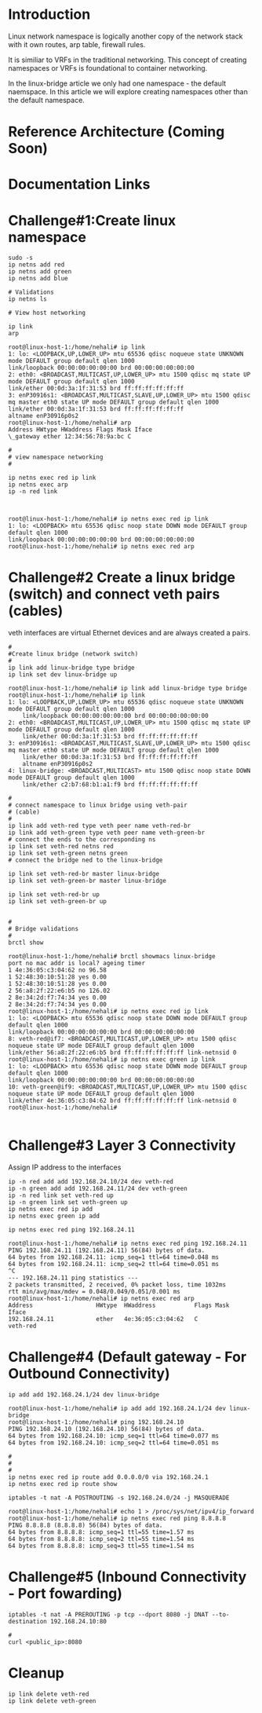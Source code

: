 # Introduction

Linux network namespace is logically another copy of the network stack with it own routes, arp table, firewall rules. 

It is similiar to VRFs in the traditional networking. This concept of creating namespaces or VRFs is foundational to container networking. 

In the linux-bridge article we only had one namespace - the default naemspace. In this article we will explore creating namespaces other than the default namespace.

# Reference Architecture (Coming Soon)

# Documentation Links

# Challenge#1:Create linux namespace

```console
sudo -s
ip netns add red
ip netns add green
ip netns add blue

# Validations
ip netns ls

# View host networking

ip link
arp

root@linux-host-1:/home/nehali# ip link
1: lo: <LOOPBACK,UP,LOWER_UP> mtu 65536 qdisc noqueue state UNKNOWN mode DEFAULT group default qlen 1000
link/loopback 00:00:00:00:00:00 brd 00:00:00:00:00:00
2: eth0: <BROADCAST,MULTICAST,UP,LOWER_UP> mtu 1500 qdisc mq state UP mode DEFAULT group default qlen 1000
link/ether 00:0d:3a:1f:31:53 brd ff:ff:ff:ff:ff:ff
3: enP30916s1: <BROADCAST,MULTICAST,SLAVE,UP,LOWER_UP> mtu 1500 qdisc mq master eth0 state UP mode DEFAULT group default qlen 1000
link/ether 00:0d:3a:1f:31:53 brd ff:ff:ff:ff:ff:ff
altname enP30916p0s2
root@linux-host-1:/home/nehali# arp
Address HWtype HWaddress Flags Mask Iface
\_gateway ether 12:34:56:78:9a:bc C

#
# view namespace networking
#

ip netns exec red ip link
ip netns exec arp
ip -n red link



root@linux-host-1:/home/nehali# ip netns exec red ip link
1: lo: <LOOPBACK> mtu 65536 qdisc noop state DOWN mode DEFAULT group default qlen 1000
link/loopback 00:00:00:00:00:00 brd 00:00:00:00:00:00
root@linux-host-1:/home/nehali# ip netns exec red arp
```

# Challenge#2 Create a linux bridge (switch) and connect veth pairs (cables)

veth interfaces are virtual Ethernet devices and are always created a pairs.

```console
#
#Create linux bridge (network switch)
#
ip link add linux-bridge type bridge
ip link set dev linux-bridge up

root@linux-host-1:/home/nehali# ip link add linux-bridge type bridge
root@linux-host-1:/home/nehali# ip link
1: lo: <LOOPBACK,UP,LOWER_UP> mtu 65536 qdisc noqueue state UNKNOWN mode DEFAULT group default qlen 1000
    link/loopback 00:00:00:00:00:00 brd 00:00:00:00:00:00
2: eth0: <BROADCAST,MULTICAST,UP,LOWER_UP> mtu 1500 qdisc mq state UP mode DEFAULT group default qlen 1000
    link/ether 00:0d:3a:1f:31:53 brd ff:ff:ff:ff:ff:ff
3: enP30916s1: <BROADCAST,MULTICAST,SLAVE,UP,LOWER_UP> mtu 1500 qdisc mq master eth0 state UP mode DEFAULT group default qlen 1000
    link/ether 00:0d:3a:1f:31:53 brd ff:ff:ff:ff:ff:ff
    altname enP30916p0s2
4: linux-bridge: <BROADCAST,MULTICAST> mtu 1500 qdisc noop state DOWN mode DEFAULT group default qlen 1000
    link/ether c2:b7:68:b1:a1:f9 brd ff:ff:ff:ff:ff:ff

#
# connect namespace to linux bridge using veth-pair
# (cable)
#
ip link add veth-red type veth peer name veth-red-br
ip link add veth-green type veth peer name veth-green-br
# connect the ends to the corresponding ns
ip link set veth-red netns red
ip link set veth-green netns green
# connect the bridge ned to the linux-bridge

ip link set veth-red-br master linux-bridge
ip link set veth-green-br master linux-bridge

ip link set veth-red-br up
ip link set veth-green-br up


#
# Bridge validations
#
brctl show

root@linux-host-1:/home/nehali# brctl showmacs linux-bridge
port no mac addr is local? ageing timer
1 4e:36:05:c3:04:62 no 96.58
1 52:48:30:10:51:28 yes 0.00
1 52:48:30:10:51:28 yes 0.00
2 56:a8:2f:22:e6:b5 no 126.02
2 8e:34:2d:f7:74:34 yes 0.00
2 8e:34:2d:f7:74:34 yes 0.00
root@linux-host-1:/home/nehali# ip netns exec red ip link
1: lo: <LOOPBACK> mtu 65536 qdisc noop state DOWN mode DEFAULT group default qlen 1000
link/loopback 00:00:00:00:00:00 brd 00:00:00:00:00:00
8: veth-red@if7: <BROADCAST,MULTICAST,UP,LOWER_UP> mtu 1500 qdisc noqueue state UP mode DEFAULT group default qlen 1000
link/ether 56:a8:2f:22:e6:b5 brd ff:ff:ff:ff:ff:ff link-netnsid 0
root@linux-host-1:/home/nehali# ip netns exec green ip link
1: lo: <LOOPBACK> mtu 65536 qdisc noop state DOWN mode DEFAULT group default qlen 1000
link/loopback 00:00:00:00:00:00 brd 00:00:00:00:00:00
10: veth-green@if9: <BROADCAST,MULTICAST,UP,LOWER_UP> mtu 1500 qdisc noqueue state UP mode DEFAULT group default qlen 1000
link/ether 4e:36:05:c3:04:62 brd ff:ff:ff:ff:ff:ff link-netnsid 0
root@linux-host-1:/home/nehali#


```

# Challenge#3 Layer 3 Connectivity

Assign IP address to the interfaces

```console
ip -n red add add 192.168.24.10/24 dev veth-red
ip -n green add add 192.168.24.11/24 dev veth-green
ip -n red link set veth-red up
ip -n green link set veth-green up
ip netns exec red ip add
ip netns exec green ip add

ip netns exec red ping 192.168.24.11

root@linux-host-1:/home/nehali# ip netns exec red ping 192.168.24.11
PING 192.168.24.11 (192.168.24.11) 56(84) bytes of data.
64 bytes from 192.168.24.11: icmp_seq=1 ttl=64 time=0.048 ms
64 bytes from 192.168.24.11: icmp_seq=2 ttl=64 time=0.051 ms
^C
--- 192.168.24.11 ping statistics ---
2 packets transmitted, 2 received, 0% packet loss, time 1032ms
rtt min/avg/max/mdev = 0.048/0.049/0.051/0.001 ms
root@linux-host-1:/home/nehali# ip netns exec red arp
Address                  HWtype  HWaddress           Flags Mask            Iface
192.168.24.11            ether   4e:36:05:c3:04:62   C                     veth-red

```

# Challenge#4 (Default gateway - For Outbound Connectivity)

```console
ip add add 192.168.24.1/24 dev linux-bridge

root@linux-host-1:/home/nehali# ip add add 192.168.24.1/24 dev linux-bridge
root@linux-host-1:/home/nehali# ping 192.168.24.10
PING 192.168.24.10 (192.168.24.10) 56(84) bytes of data.
64 bytes from 192.168.24.10: icmp_seq=1 ttl=64 time=0.077 ms
64 bytes from 192.168.24.10: icmp_seq=2 ttl=64 time=0.051 ms

#
#
#
ip netns exec red ip route add 0.0.0.0/0 via 192.168.24.1
ip netns exec red ip route show

iptables -t nat -A POSTROUTING -s 192.168.24.0/24 -j MASQUERADE

root@linux-host-1:/home/nehali# echo 1 > /proc/sys/net/ipv4/ip_forward
root@linux-host-1:/home/nehali# ip netns exec red ping 8.8.8.8
PING 8.8.8.8 (8.8.8.8) 56(84) bytes of data.
64 bytes from 8.8.8.8: icmp_seq=1 ttl=55 time=1.57 ms
64 bytes from 8.8.8.8: icmp_seq=2 ttl=55 time=1.54 ms
64 bytes from 8.8.8.8: icmp_seq=3 ttl=55 time=1.54 ms
```

# Challenge#5 (Inbound Connectivity - Port fowarding)

```console
iptables -t nat -A PREROUTING -p tcp --dport 8080 -j DNAT --to-destination 192.168.24.10:80

#
curl <public_ip>:8080
```

# Cleanup

```console
ip link delete veth-red
ip link delete veth-green
```

